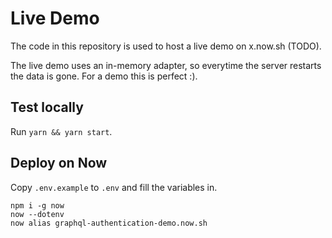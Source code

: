 # Live Demo

The code in this repository is used to host a live demo on x.now.sh (TODO).

The live demo uses an in-memory adapter, so everytime the server restarts the data is gone. For a demo this is perfect :).

## Test locally

Run `yarn && yarn start`.

## Deploy on Now

Copy `.env.example` to `.env` and fill the variables in.

```
npm i -g now
now --dotenv
now alias graphql-authentication-demo.now.sh
```
